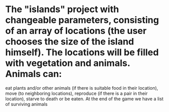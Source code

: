 # The "islands" project with changeable parameters, consisting of an array of locations (the user chooses the size of the island himself). The locations will be filled with vegetation and animals. Animals can:
eat plants and/or other animals (if there is suitable food in their location),
move (to neighboring locations),
reproduce (if there is a pair in their location),
starve to death or be eaten.
At the end of the game we have a list of surviving animals

